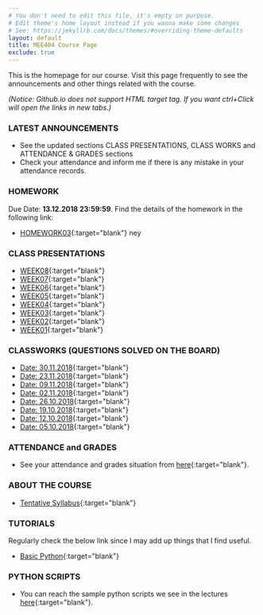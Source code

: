 ```yaml
---
# You don't need to edit this file, it's empty on purpose.
# Edit theme's home layout instead if you wanna make some changes
# See: https://jekyllrb.com/docs/themes/#overriding-theme-defaults
layout: default
title: MEE404 Course Page
exclude: true
---
```


This is the homepage for our course. Visit this page frequently to see the announcements and other things related with the course.

_(Notice: Github.io does not support HTML target tag. If you want ctrl+Click will open the links in new tabs.)_

### **LATEST ANNOUNCEMENTS**

- See the updated sections CLASS PRESENTATIONS, CLASS WORKS and ATTENDANCE & GRADES sections
- Check your attendance and inform me if there is any mistake in your attendance records.

### **HOMEWORK**

Due Date: **13.12.2018 23:59:59**. Find the details of the homework  in the following link:
- [HOMEWORK03](https://docs.google.com/document/d/1NAyS-RK3hb35td-QcBUruq0XXSCeMKdiP61mgSFJBd0/edit?usp=sharing){:target="blank"}
ney
### **CLASS PRESENTATIONS**
 - [WEEK08](https://docs.google.com/presentation/d/1nQqQ9WhlwPBCdJtqCTEgrUqVVqfrJ0Vl5Y9NJVb-PRo/edit?usp=sharing){:target="blank"}  
 - [WEEK07](https://docs.google.com/presentation/d/19gbYiVLDbyiZVIFpjdIJnIyTLJ9NCptInhGj6Mgp5rg/edit?usp=sharing){:target="blank"}  
 - [WEEK06]( https://docs.google.com/presentation/d/1ahf_F6Y7g_cVgvPp5LpU4Z3vxOsV6yTTeTfIwmSx3Us/edit?usp=sharing){:target="blank"}
 - [WEEK05](https://docs.google.com/presentation/d/16MV0GseLrhODfKIikTlRQGyF9D97YZxpYmwlm1zcXBA/edit?usp=sharing){:target="blank"}
 - [WEEK04](https://docs.google.com/presentation/d/12w9_QO7dg7-ADvn5we7vYU-Uzjt48swQdRb6mOjUQTg/edit?usp=sharing){:target="blank"}
 - [WEEK03](https://docs.google.com/presentation/d/1iZ-yEh09PEy-h0Khh4qH7nFf7jzUyr_F3YuQ5BashGE/edit?usp=sharing){:target="blank"}
 - [WEEK02](https://docs.google.com/presentation/d/1XHhVwM71nb9gcPWDWLu55vNbjqsRi6tqHLK2eKbo4hw/edit?usp=sharing){:target="blank"}
 - [WEEK01](https://docs.google.com/presentation/d/1d6ayhonXY4yacCzmG5Agm9LwzB_zbgRhjCfDPBQF5yQ/edit?usp=sharing){:target="blank"}

### **CLASSWORKS (QUESTIONS SOLVED ON THE BOARD)**
 - [Date: 30.11.2018](https://drive.google.com/open?id=1VmVLkGlVyyafB_fhMXdsBNLEjWYgBO9P){:target="blank"}
 - [Date: 23.11.2018](https://drive.google.com/open?id=1DZagco8efK9McfZNsuWLIPuZEIuQ-3br){:target="blank"}
 - [Date: 09.11.2018](https://drive.google.com/open?id=1F3Q5MpN_GHi9uarGo-y53rXY1UotL_CS){:target="blank"}
 - [Date: 02.11.2018](https://drive.google.com/open?id=16muTNxIjg0pZDPyH3gXlSgtgMq3zAfrz){:target="blank"}
 - [Date: 26.10.2018](https://drive.google.com/open?id=1bdQir4DEHe31FbDnc4cgWHS1MMtISCT_){:target="blank"}
 - [Date: 19.10.2018](https://drive.google.com/open?id=1BAG1yVJE6tl_sYlELsrfnMbImcopZF1s){:target="blank"}
 - [Date: 12.10.2018](https://drive.google.com/open?id=17sHTEQ8WgPW7v5ynGjoxK-aGiSp95JAE){:target="blank"}
 - [Date: 05.10.2018](https://drive.google.com/open?id=1AKPzqIQnVeytYbL2_SR6W6zcAr1TMGJP){:target="blank"}



### **ATTENDANCE and GRADES**

- See your attendance and grades situation from [here](https://docs.google.com/spreadsheets/d/e/2PACX-1vTeFSa2EU590wUj2hJGp_xN_kwCHgN3h-7IZCXPluc7sMBPTKcWUO26H-jSiwE-hRv8p7zQsThFrTrD/pubhtml){:target="blank"}.

### **ABOUT THE COURSE**

- [Tentative Syllabus](syllabus/){:target="blank"}

### **TUTORIALS**

Regularly check the below link since I may add up things that I find useful.

- [Basic Python](/tutorials/basic-python/){:target="blank"}

### **PYTHON SCRIPTS**

 - You can reach the sample python scripts we see in the lectures [here](https://github.com/mee404/mee404.github.io/tree/master/scripts){:target="blank"}.